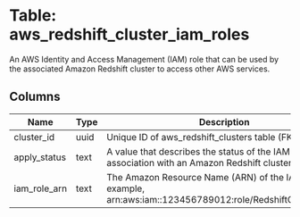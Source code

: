 
# Table: aws_redshift_cluster_iam_roles
An AWS Identity and Access Management (IAM) role that can be used by the associated Amazon Redshift cluster to access other AWS services.
## Columns
| Name        | Type           | Description  |
| ------------- | ------------- | -----  |
|cluster_id|uuid|Unique ID of aws_redshift_clusters table (FK)|
|apply_status|text|A value that describes the status of the IAM role's association with an Amazon Redshift cluster.|
|iam_role_arn|text|The Amazon Resource Name (ARN) of the IAM role, for example, arn:aws:iam::123456789012:role/RedshiftCopyUnload.|

